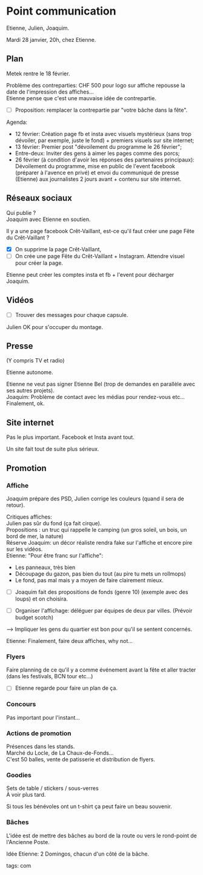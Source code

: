 # Point communication

Etienne, Julien, Joaquim.

Mardi 28 janvier, 20h, chez Etienne.

## Plan

Metek rentre le 18 février.  

Problème des contreparties: CHF 500 pour logo sur affiche repousse la date de l'impression des affiches...  
Etienne pense que c'est une mauvaise idée de contrepartie.  
- [ ] Proposition: remplacer la contrepartie par "votre bâche dans la fête".

Agenda:
* 12 février: Création page fb et insta avec visuels mystérieux (sans trop dévoiler, par exemple, juste le fond) + premiers visuels sur site internet;
* 13 février: Premier post "dévoilement du programme le 26 février";
* Entre-deux: Inviter des gens à aimer les pages comme des porcs;
* 26 février (à condition d'avoir les réponses des partenaires principaux): Dévoilement du programme, mise en public de l'event facebook (préparer à l'avence en privé) et envoi du communiqué de presse (Etienne) aux journalistes 2 jours avant + contenu sur site internet.

## Réseaux sociaux

Qui publie ?  
Joaquim avec Etienne en soutien.

Il y a une page facebook Crêt-Vaillant, est-ce qu'il faut créer une page Fête du Crêt-Vaillant ?  
- [x] On supprime la page Crêt-Vaillant,  
- [ ] On crée une page Fête du Crêt-Vaillant + Instagram. Attendre visuel pour créer la page.

Etienne peut créer les comptes insta et fb + l'event pour décharger Joaquim.

## Vidéos

- [ ] Trouver des messages pour chaque capsule.

Julien OK pour s'occuper du montage.

## Presse

(Y compris TV et radio)

Etienne autonome.

Etienne ne veut pas signer Etienne Bel (trop de demandes en parallèle avec ses autres projets).  
Joaquim: Problème de contact avec les médias pour rendez-vous etc...  
Finalement, ok.

## Site internet

Pas le plus important. Facebook et Insta avant tout.

Un site fait tout de suite plus sérieux.

## Promotion

### Affiche

Joaquim prépare des PSD, Julien corrige les couleurs (quand il sera de retour).

Critiques affiches:  
Julien pas sûr du fond (ça fait cirque).  
Propositions : un truc qui rappelle le camping (un gros soleil, un bois, un bord de mer, la nature)  
Réserve Joaquim: un décor réaliste rendra fake sur l'affiche et encore pire sur les vidéos.  
Etienne: "Pour être franc sur l'affiche":
* Les panneaux, très bien
* Découpage du gazon, pas bien du tout (au pire tu mets un rollmops)
* Le fond, pas mal mais y a moyen de faire clairement mieux.

- [ ] Joaquim fait des propositions de fonds (genre 10) (exemple avec des loups) et on choisira.

- [ ] Organiser l'affichage: déléguer par équipes de deux par villes.
(Prévoir budget scotch)

--> Impliquer les gens du quartier est bon pour qu'il se sentent concernés.

Etienne: Finalement, faire deux affiches, why not...

### Flyers

Faire planning de ce qu'il y a comme événement avant la fête et aller tracter (dans les festivals, BCN tour etc...)

- [ ] Etienne regarde pour faire un plan de ça.

### Concours

Pas important pour l'instant...

### Actions de promotion

Présences dans les stands.  
Marché du Locle, de La Chaux-de-Fonds...  
C'est 50 balles, vente de patisserie et distribution de flyers.

### Goodies

Sets de table / stickers / sous-verres  
À voir plus tard.

Si tous les bénévoles ont un t-shirt ça peut faire un beau souvenir.

### Bâches

L'idée est de mettre des bâches au bord de la route ou vers le rond-point de l'Ancienne Poste.

Idée Etienne: 2 Domingos, chacun d'un côté de la bâche.



tags: com
